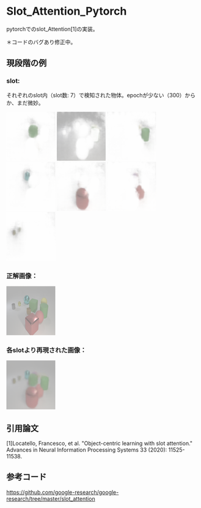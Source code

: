 # Slot_Attention_Pytorch
pytorchでのslot_Attention[1]の実装。

＊コードのバグあり修正中。

## 現段階の例

### slot: 
それぞれのslot内（slot数: 7）で検知された物体。epochが少ない（300）からか、まだ微妙。

![slot1](image/slot1.png) ![slot2](image/slot2.png) ![slot3](image/slot3.png) ![slot4](image/slot4.png) ![slot5](image/slot5.png) ![slot6](image/slot6.png) ![slot7](image/slot7.png) 

### 正解画像：

![true](image/true.png)

### 各slotより再現された画像： 

![reacon](image/reacon.png)

## 引用論文
[1]Locatello, Francesco, et al. "Object-centric learning with slot attention." Advances in Neural Information Processing Systems 33 (2020): 11525-11538.

## 参考コード
https://github.com/google-research/google-research/tree/master/slot_attention
